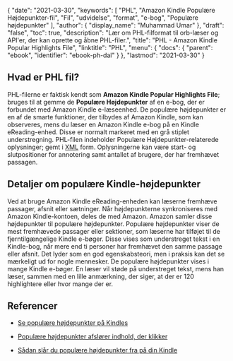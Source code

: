 {
  "date": "2021-03-30",
  "keywords": [
"PHL",
"Amazon Kindle Populære Højdepunkter-fil",
"Fil",
"udvidelse",
"format",
"e-bog",
"Populære højdepunkter"
],
  "author": {
    "display_name": "Muhammad Umar"
},
  "draft": "false",
  "toc": true,
  "description": "Lær om PHL-filformat til orb-læser og API'er, der kan oprette og åbne PHL-filer.",
  "title": "PHL - Amazon Kindle Popular Highlights File",
  "linktitle": "PHL",
  "menu": {
    "docs": {
      "parent": "ebook",
      "identifier": "ebook-ph-dal"
}
},
  "lastmod": "2021-03-30"
}

## Hvad er PHL fil?

PHL-filerne er faktisk kendt som **Amazon Kindle Popular Highlights File**; bruges til at gemme de **Populære Højdepunkter** af en e-bog, der er forbundet med Amazon Kindle e-læseenhed. De populære højdepunkter er en af de smarte funktioner, der tilbydes af Amazon Kindle, som kan observeres, mens du læser en Amazon Kindle e-bog på en Kindle eReading-enhed. Disse er normalt markeret med en grå stiplet understregning. PHL-filen indeholder Populære Højdepunkter-relaterede oplysninger; gemt i [XML](/web/xml/) form. Oplysningerne kan være start- og slutpositioner for annotering samt antallet af brugere, der har fremhævet passagen.

## Detaljer om populære Kindle-højdepunkter 

Ved at bruge Amazon Kindle eReading-enheden kan læserne fremhæve passager, afsnit eller sætninger. Når højdepunkterne synkroniseres med Amazon Kindle-kontoen, deles de med Amazon. Amazon samler disse højdepunkter til populære højdepunkter. Populære højdepunkter viser de mest fremhævede passager eller sektioner, som læserne har tilføjet til de fjerntilgængelige Kindle e-bøger. Disse vises som understreget tekst i en Kindle-bog, når mere end ti personer har fremhævet den samme passage eller afsnit. Det lyder som en god egenskabsteori, men i praksis kan det se mærkeligt ud for nogle mennesker. De populære højdepunkter vises i mange Kindle e-bøger. En læser vil støde på understreget tekst, mens han læser, sammen med en lille anmærkning, der siger, at der er 120 highlightere eller hvor mange der er.

## Referencer

* [Se populære højdepunkter på Kindles](https://en.wikipedia.org/wiki/Orb_Books)

* [Populære højdepunkter afslører indhold, der klikker](https://www.searchenginepeople.com/blog/kindle-highlights.html)

* [Sådan slår du populære højdepunkter fra på din Kindle](https://www.howtogeek.com/355701/how-to-turn-off-popular-highlights-on-your-kindle)




